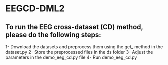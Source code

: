 # EEGCD-DML2
## To run the EEG cross-dataset (CD) method, please do the following steps:
1- Download the datasets and preprocess them using the get_<dataset> method in the dataset.py
2- Store the preprocessed files in the ds folder
3- Adjust the parameters in the demo_eeg_cd.py file
4- Run demo_eeg_cd.py
